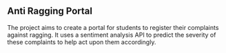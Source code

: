 ## Anti Ragging Portal

The project aims to create a portal for students to register their complaints against ragging. It uses a sentiment analysis API to predict the severity of these complaints to help act upon them accordingly. 
